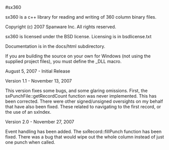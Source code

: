 #sx360

sx360 is a c++ library for reading and writing of 360 column binary files.

Copyright (c) 2007 Spanware Inc.
All rights reserved.

sx360 is licensed under the BSD license. Licensing is in bsdlicense.txt

Documentation is in the docs/html subdirectory.

If you are building the source on your own for Windows (not using the supplied project files), you must define the _DLL macro.


August 5, 2007 - Initial Release


Version 1.1 - November 13, 2007

This version fixes some bugs, and some glaring omissions.  First, the sxPunchFile::getRecordCount function was never implemented.  This has been corrected.  There were other signed/unsigned oversights on my behalf that have also been fixed.  These related to navigating to the first record, or the use of an sxIndex.

Version 2.0 - November 27, 2007

Event handling has been added.  The sxRecord::fillPunch function has been fixed.  There was a bug that would wipe out the whole column instead of just one punch when called.
